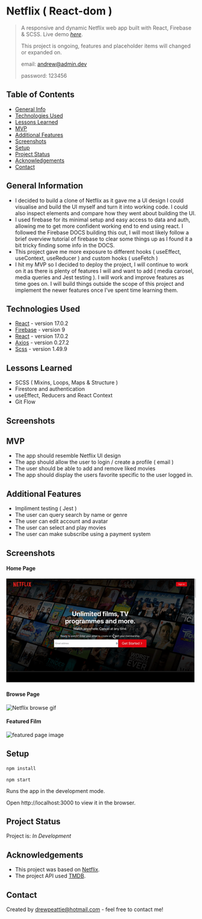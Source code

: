 # Netflix ( React-dom )

> A responsive and dynamic Netflix web app built with React, Firebase & SCSS.
> Live demo [_here_]().
>
> This project is ongoing, features and placeholder items will changed or expanded on.
> 
> email: andrew@admin.dev
> 
> password: 123456

## Table of Contents

- [General Info](#general-information)
- [Technologies Used](#technologies-used)
- [Lessons Learned](#Lessons-learned)
- [MVP](#MVP)
- [Additional Features](#Additional-Features)
- [Screenshots](#screenshots)
- [Setup](#setup)
- [Project Status](#project-status)
- [Acknowledgements](#acknowledgements)
- [Contact](#contact)

## General Information

- I decided to build a clone of Netflix as it gave me a UI design I could visualise and build the UI myself and turn it into working code. I could also inspect elements and compare how they went about building the UI. 
- I used firebase for its minimal setup and easy access to data and auth, allowing me to get more confident working end to end using react. I followed the Firebase DOCS building this out, I will most likely follow a brief overview tutorial of firebase to clear some things up as I found it a bit tricky finding some info in the DOCS.
- This project gave me more exposure to different hooks ( useEffect, useContext, useReducer ) and custom hooks ( useFetch )
- I hit my MVP so I decided to deploy the project, I will continue to work on it as there is plenty of features I will and want to add ( media carosel, media queries and Jest testing ). I will work and improve features as time goes on.
I will build things outside the scope of this project and implement the newer features once I’ve spent time learning them.


## Technologies Used

- [React](https://reactjs.org/) - version 17.0.2
- [Firebase](https://firebase.google.com/) - version 9
- [React](https://reactrouterdotcom.fly.dev/docs/en/v6) - version 17.0.2
- [Axios](https://www.npmjs.com/package/axios) - version 0.27.2
- [Scss](https://sass-lang.com/) - version 1.49.9

## Lessons Learned

- SCSS ( Mixins, Loops, Maps & Structure )
- Firestore and authentication
- useEffect, Reducers and React Context
- Git Flow

## Screenshots

<!-- ![Netflix Gif](public/audio_player.gif) -->

## MVP

- The app should resemble Netflix UI design
- The app should allow the user to login / create a profile ( email )
- The user should be able to add and remove liked movies
- The app should display the users favorite specific to the user logged in.

## Additional Features

- Impliment testing ( Jest )
- The user can query search by name or genre
- The user can edit account and avatar
- The user can select and play movies
- The user can make subscribe using a payment system

## Screenshots

#### Home Page

![Netflix home gif](nf_home.gif)

#### Browse Page

![Netflix browse gif](nf_browse.gif)

#### Featured Film

![featured page image](nf_featured.png)

## Setup

```
npm install
```

```
npm start
```

Runs the app in the development mode.

Open http://localhost:3000 to view it in the browser.

## Project Status

Project is: _In Development_

## Acknowledgements

- This project was based on [Netflix](https://www.netflix.com/gb/).
- The project API used [TMDB](https://www.themoviedb.org/).

## Contact

Created by [drewpeattie@hotmail.com](mailto:drewpeattie@hotmail.com) - feel free to contact me!
